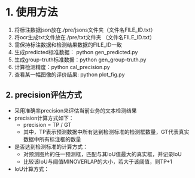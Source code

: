 # 1. 使用方法

1. 将标注数据json放在./pre/jsons文件夹（文件名FILE_ID.txt）
2. 将ocr生成txt文件放在./pre/txt文件夹 （文件名FILE_ID.txt）
3. 需保持标注数据和检测结果数据的FILE_ID一致
4. 生成predicted标准数据： python gen_predicted.py
5. 生成group-truth标准数据：python gen_group-truth.py
6. 计算检测精度：python cal_precision.py
7. 查看某一幅图像的评价结果: python plot_fig.py

## 2. precision评估方式

- 采用准确率precision来评估当前业务的文本检测结果
- precision计算方式如下：
  - precision = TP / GT
  - 其中，TP表示预测数据中所有达到检测标准的检测框数量，GT代表真实数据中所有标注框的数量
- 是否达到检测标准的计算方式：
  - 对预测图片的任一预测框，匹配与其IoU值最大的真实框，并记录IoU
  - 比较该IoU与阈值MINOVERLAP的大小，若大于该阈值，则TP+1
- IoU计算方式：

